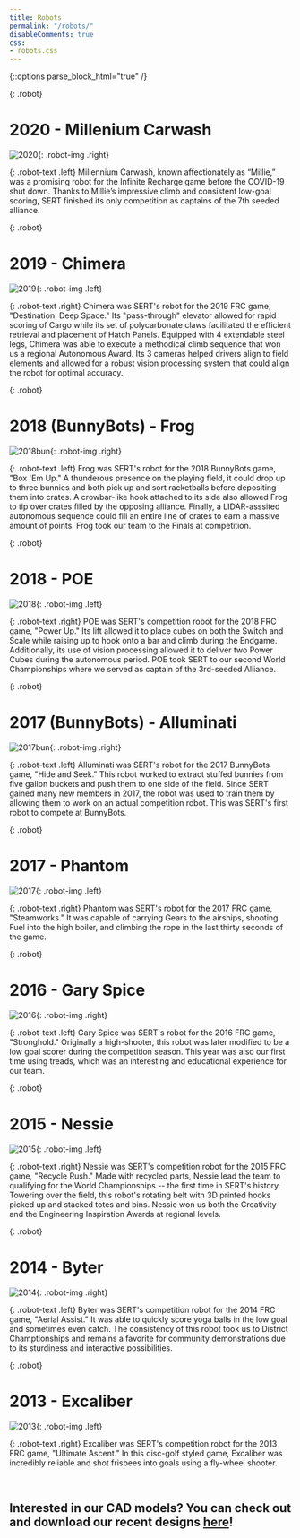 ```yaml
---
title: Robots
permalink: "/robots/"
disableComments: true
css:
- robots.css
---
```


{::options parse_block_html="true" /}

{: .robot}
<div>

# 2020 - Millenium Carwash
![2020](/assets/images/robots/2020.jpg){: .robot-img .right}

{: .robot-text .left}
Millennium Carwash, known affectionately as “Millie,” was a promising robot for the Infinite Recharge game before
the COVID-19 shut down. Thanks to Millie’s impressive climb and consistent low-goal scoring, SERT finished its only
competition as captains of the 7th seeded alliance.

</div>

{: .robot}
<div>

# 2019 - Chimera
![2019](/assets/images/robots/2019.jpg){: .robot-img .left}

{: .robot-text .right}
Chimera was SERT's robot for the 2019 FRC game, "Destination: Deep Space." Its "pass-through" elevator allowed for rapid 
scoring of Cargo while its set of polycarbonate claws facilitated the efficient retrieval and placement of Hatch Panels.
Equipped with 4 extendable steel legs, Chimera was able to execute a methodical climb sequence
that won us a regional Autonomous Award. Its 3 cameras helped drivers align to field elements
and allowed for a robust vision processing system that could align the robot for optimal accuracy.
</div>

{: .robot}
<div>

# 2018 (BunnyBots) - Frog
![2018bun](/assets/images/robots/2018-bunnybots.png){: .robot-img .right}

{: .robot-text .left}
Frog was SERT's robot for the 2018 BunnyBots game, "Box 'Em Up." A thunderous presence on the playing field, it could
drop up to three bunnies and both pick up and sort racketballs before depositing them into crates. A crowbar-like hook attached
to its side also allowed Frog to tip over crates filled by the opposing alliance. Finally, a LIDAR-asssited autonomous 
sequence could fill an entire line of crates to earn a massive amount of points. Frog took our team to the Finals at competition.
</div>

{: .robot}
<div>

# 2018 - POE
![2018](/assets/images/robots/2018.png){: .robot-img .left}

{: .robot-text .right}
POE was SERT's competition robot for the 2018 FRC game, "Power Up." Its lift allowed it to place cubes on both
the Switch and Scale while raising up to hook onto a bar and climb during the Endgame. Additionally, its use of vision processing
allowed it to deliver two Power Cubes during the autonomous period. POE took SERT to our second World Championships 
where we served as captain of the 3rd-seeded Alliance.
</div>

{: .robot}
<div>

# 2017 (BunnyBots) - Alluminati
![2017bun](/assets/images/robots/2017-bunnybots.jpg){: .robot-img .right}

{: .robot-text .left}
Alluminati was SERT's robot for the 2017 BunnyBots game, "Hide and Seek." This robot worked to extract stuffed bunnies from
five gallon buckets and push them to one side of the field. Since SERT gained many new
members in 2017, the robot was used to train them by allowing them to work on an
actual competition robot. This was SERT's first robot to compete at BunnyBots.
</div>

{: .robot}
<div>

# 2017 - Phantom
![2017](/assets/images/robots/2017.png){: .robot-img .left}

{: .robot-text .right}
Phantom was SERT's robot for the 2017 FRC game, "Steamworks." It was capable
of carrying Gears to the airships, shooting Fuel into the high boiler, and climbing
the rope in the last thirty seconds of the game. 
</div>

{: .robot}
<div>

# 2016 - Gary Spice
![2016](/assets/images/robots/2016.png){: .robot-img .right}

{: .robot-text .left}
Gary Spice was SERT's robot for the 2016 FRC game, "Stronghold."  Originally a high-shooter,
this robot was later modified to be a low goal scorer during the competition season. 
This year was also our first time using treads, which was an interesting and educational experience for our team.
</div>

{: .robot}
<div>

# 2015 - Nessie
![2015](/assets/images/robots/2015.png){: .robot-img .left}

{: .robot-text .right}
Nessie was SERT's competition robot for the 2015 FRC game, "Recycle Rush."
Made with recycled parts, Nessie lead the team to qualifying for
the World Championships -- the first time in SERT's history. Towering over the field, this robot's rotating
belt with 3D printed hooks picked up and stacked totes and bins. Nessie won us
both the Creativity and the Engineering Inspiration Awards at regional levels.
</div>

{: .robot}
<div>

# 2014 - Byter
![2014](/assets/images/robots/2014.png){: .robot-img .right}

{: .robot-text .left}
Byter was SERT's competition robot for the 2014 FRC game, "Aerial Assist."
It was able to quickly score yoga balls in the low goal and
sometimes even catch. The consistency of this robot took us to District
Champtionships and remains a favorite for community demonstrations due to its
sturdiness and interactive possibilities.
</div>

{: .robot}
<div>

# 2013 - Excaliber
![2013](/assets/images/robots/2013.png){: .robot-img .left}

{: .robot-text .right}
Excaliber was SERT's competition robot for the 2013 FRC game, "Ultimate Ascent." 
In this disc-golf styled game, Excaliber was incredibly reliable and 
shot frisbees into goals using a fly-wheel shooter. 
</div>      


&nbsp;

## Interested in our CAD models? You can check out and download our recent designs [here](https://drive.google.com/drive/folders/1Ws1WwcjgvpSzys9lWDdW8cjjjqJXjq61?usp=sharing)!
